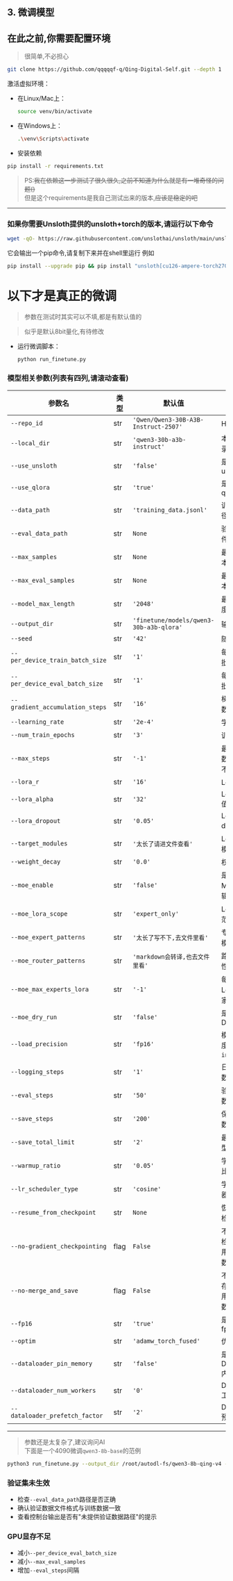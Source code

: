 ## 3. 微调模型

## 在此之前,你需要配置环境
> 很简单,不必担心
```bash
git clone https://github.com/qqqqqf-q/Qing-Digital-Self.git --depth 1
```

  激活虚拟环境：

  * 在Linux/Mac上：

    ```bash
    source venv/bin/activate
    ```
  * 在Windows上：

    ```bash
    .\venv\Scripts\activate
    ```

* 安装依赖

```bash
pip install -r requirements.txt
```

> PS:~~我在依赖这一步测试了很久很久,之前不知道为什么就是有一堆奇怪的问题()~~  
> 但是这个requirements是我自己测试出来的版本,~~应该是稳定的吧~~

---

### 如果你需要Unsloth提供的unsloth+torch的版本,请运行以下命令
```bash
wget -qO- https://raw.githubusercontent.com/unslothai/unsloth/main/unsloth/_auto_install.py | python -
```
它会输出一个pip命令,请复制下来并在shell里运行
例如
```bash
pip install --upgrade pip && pip install "unsloth[cu126-ampere-torch270] @ git+https://github.com/unslothai/unsloth.git"
```

# 以下才是真正的微调

>参数在测试时其实可以不填,都是有默认值的  

> 似乎是默认8bit量化,有待修改  
* 运行微调脚本：

  ```bash
  python run_finetune.py
  ```
###  模型相关参数(列表有四列,请滚动查看)

| 参数名                             | 类型   | 默认值                                                         | 说明                              |            
| ------------------------------- | ---- | --------------------------------------------- | ------------------------------- | 
| `--repo_id`                     | str  | `'Qwen/Qwen3-30B-A3B-Instruct-2507'`                        | HF 仓库ID                         |            
| `--local_dir`                   | str  | `'qwen3-30b-a3b-instruct'`                                  | 本地模型目录                          |            
| `--use_unsloth`                 | str  | `'false'`                                                   | 是否使用 unsloth                    |            
| `--use_qlora`                   | str  | `'true'`                                                    | 是否使用 qlora                      |            
| `--data_path`                   | str  | `'training_data.jsonl'`                                     | 训练数据路径                          |            
| `--eval_data_path`              | str  | `None`                                                      | 验证数据文件路径                        |            
| `--max_samples`                 | str  | `None`                                                      | 最大训练样本数                         |            
| `--max_eval_samples`            | str  | `None`                                                      | 最大验证样本数                         |            
| `--model_max_length`            | str  | `'2048'`                                                    | 最大序列长度                          |            
| `--output_dir`                  | str  | `'finetune/models/qwen3-30b-a3b-qlora'`                     | 输出目录                            |            
| `--seed`                        | str  | `'42'`                                                      | 随机种子                            |            
| `--per_device_train_batch_size` | str  | `'1'`                                                       | 每设备训练批次大小                       |           
| `--per_device_eval_batch_size`  | str  | `'1'`                                                       | 每设备验证批次大小                       |            
| `--gradient_accumulation_steps` | str  | `'16'`                                                      | 梯度累积步数                          |            
| `--learning_rate`               | str  | `'2e-4'`                                                    | 学习率                             |            
| `--num_train_epochs`            | str  | `'3'`                                                       | 训练轮数                            |            
| `--max_steps`                   | str  | `'-1'`                                                      | 最大步数，-1表示不限制                    |            
| `--lora_r`                      | str  | `'16'`                                                      | LoRA 秩                          |            
| `--lora_alpha`                  | str  | `'32'`                                                      | LoRA alpha 值                    |           
| `--lora_dropout`                | str  | `'0.05'`                                                    | LoRA dropout 率                  |            
| `--target_modules`              | str  | `'太长了请进文件查看'`                                         | LoRA 目标模块                       |            
| `--weight_decay`                | str  | `'0.0'`                                                     | 权重衰减                            |            
| `--moe_enable`                  | str  | `'false'`                                                   | 是否启用 MoE 注入逻辑                   |            
| `--moe_lora_scope`              | str  | `'expert_only'`                                             | LoRA 注入范围                       |            
| `--moe_expert_patterns`         | str  | `'太长了写不下,去文件里看'`                                     | 专家线性层模式                         |            
| `--moe_router_patterns`         | str  | `'markdown会转译,也去文件里看'`                                | 路由/门控线性层模式                     |             
| `--moe_max_experts_lora`        | str  | `'-1'`                                                      | 每层注入 LoRA 的专家数上限                |            
| `--moe_dry_run`                 | str  | `'false'`                                                   | 是否为 Dry-Run                     |            
| `--load_precision`              | str  | `'fp16'`                                                    | 模型加载精度：`int8` / `int4` / `fp16` |            
| `--logging_steps`               | str  | `'1'`                                                       | 日志记录步数                          |            
| `--eval_steps`                  | str  | `'50'`                                                      | 验证间隔步数                          |            
| `--save_steps`                  | str  | `'200'`                                                     | 保存模型步数                          |            
| `--save_total_limit`            | str  | `'2'`                                                       | 最多保存模型数量                        |           
| `--warmup_ratio`                | str  | `'0.05'`                                                    | 学习率预热比例                         |            
| `--lr_scheduler_type`           | str  | `'cosine'`                                                  | 学习率调度器类型                        |            
| `--resume_from_checkpoint`      | str  | `None`                                                      | 恢复训练的检查点路径                      |            
| `--no-gradient_checkpointing`   | flag | `False`                                                     | 不使用梯度检查点（使用时加此参数）               |            
| `--no-merge_and_save`           | flag | `False`                                                     | 不合并并保存模型（使用时加此参数）               |            
| `--fp16`                        | str  | `'true'`                                                    | 是否使用 fp16                       |            
| `--optim`                       | str  | `'adamw_torch_fused'`                                       | 优化器名称                           |            
| `--dataloader_pin_memory`       | str  | `'false'`                                                   | 是否固定 DataLoader 内存              |            
| `--dataloader_num_workers`      | str  | `'0'`                                                       | DataLoader 工作线程数                |            
| `--dataloader_prefetch_factor`  | str  | `'2'`                                                       | DataLoader 预取因子                 |            

---
> 参数还是太复杂了,建议询问AI  
> 下面是一个4090微调`qwen3-8b-base`的范例
```bash
python3 run_finetune.py --output_dir /root/autodl-fs/qwen3-8b-qing-v4 --local_dir qwen3-8b-base --data_path ./training_data_ruozhi.jsonl --eval_data_path ./training_data_ruozhi_eval.jsonl --use_qlora true --lora_dropout 0.05 --num_train_epochs 8 --per_device_train_batch_size 4 --per_device_eval_batch_size 4 --gradient_accumulation_steps 8 --learning_rate 2e-5 --lr_scheduler cosine --logging_steps 5 --eval_steps 40 --save_steps 200 --warmup_ratio 0.05 --dataloader_num_workers 16 --fp16 true --use_unsloth true --no-gradient_checkpointing --dataloader_prefetch_factor 4
```
### 验证集未生效
- 检查`--eval_data_path`路径是否正确
- 确认验证数据文件格式与训练数据一致
- 查看控制台输出是否有"未提供验证数据路径"的提示

### GPU显存不足
- 减小`--per_device_eval_batch_size`
- 减小`--max_eval_samples`
- 增加`--eval_steps`间隔